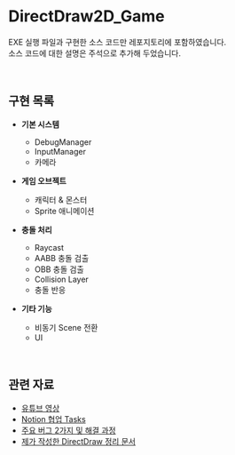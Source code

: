 # DirectDraw2D_Game

EXE 실행 파일과 구현한 소스 코드만 레포지토리에 포함하였습니다.  
소스 코드에 대한 설명은 주석으로 추가해 두었습니다.  

<br>

## 구현 목록

- **기본 시스템**
  - DebugManager
  - InputManager
  - 카메라

- **게임 오브젝트**
  - 캐릭터 & 몬스터
  - Sprite 애니메이션

- **충돌 처리**
  - Raycast
  - AABB 충돌 검출
  - OBB 충돌 검출
  - Collision Layer
  - 충돌 반응

- **기타 기능**
  - 비동기 Scene 전환
  - UI

<br>

## 관련 자료

- [유튜브 영상](https://youtu.be/iQB3RYAKHIA?si=Pz4x_eIdLN7srZDO)
- [Notion 협업 Tasks](https://shrub-syzygy-318.notion.site/19f325f2d2b280b6a45ec73c74edda11?v=19f325f2d2b280229681000c7a001518)
- [주요 버그 2가지 및 해결 과정](https://shrub-syzygy-318.notion.site/1a9325f2d2b2809e85fae47917b4fcf8)
- [제가 작성한 DirectDraw 정리 문서](https://wandering-rumba-865.notion.site/DirectDraw-197aba645d3280978479fd0b73652cac)
